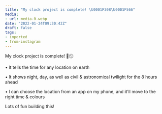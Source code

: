 ```yaml
---
title: "My clock project is complete! \U0001F308\U0001F566"
media:
- url: media-0.webp
date: "2022-01-24T09:30:42Z"
draft: false
tags:
- imported
- from-instagram
---
```

My clock project is complete! 🌈🕦

• It tells the time for any location on earth

• It shows night, day, as well as civil & astronomical twilight for the 8 hours ahead

• I can choose the location from an app on my phone, and it'll move to the right time & colours



Lots of fun building this!
